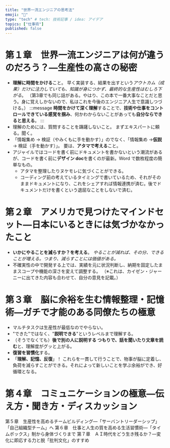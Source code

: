 ```yaml
---
title: "世界一流エンジニアの思考法"
emoji: "🤔"
type: "tech" # tech: 技術記事 / idea: アイデア
topics: ["仕事術"]
published: false
---
```


# 第１章　世界一流エンジニアは何が違うのだろう？―生産性の高さの秘密

- **理解に時間をかける**こと。
  早く実装する、結果を出すという*アウトカム（成果）だけに注力していても、知識が身につかず、最終的な生産性はむしろ下がる*。
  （第3章でも同じ話がある。やはり、この本で一番大事なことだと思う。身に覚えしかないので、私はこれを今後のエンジニア人生で意識しつづける。）
  :::message
  **時間をかけて深く理解**することで、**技術や仕事をコントロールできている感覚を掴み**、何かわからないことがあっても**自分ならできると思える**。
  :::
- 理解のためには、質問することを躊躇しないこと。
  まずエキスパートに頼る。聞く。
- 「情報集め → 検証（やみくもに手を動かす）」のでなく、「情報集め →**仮説**→ 検証（手を動かす）」。
  要は、**アタマで考える**こと。
- アジャイルではコードを書く前にドキュメントを書かないという潮流があるが、コードを書く前に**デザイン doc**を書くのが最新。Word で数枚程度の簡単なもの。
  - アタマを整理したりヌケモレに気づくことができる。
  - コーディング前の考えているタイミングで書いているため、それがそのままドキュメントになり、これをシェアすれば情報連携が済む。後でドキュメントだけを書くという退屈なことをしないで済む。

# 第２章　アメリカで見つけたマインドセット―日本にいるときには気づかなかったこと

- **いかにやることを減らすか？を考える**。
  *やることが減れば、その分、できることが増える。つまり、減らすことには価値がある。*
- 不確実性の中で開発する上では、実績を元に状況判断し、納期を固定したままスコープや機能の深さを変えて調整する。
  （※これは、カイゼン・ジャーニーに出てきた内容も合わせて、自分の意見を記載。）

# 第３章　脳に余裕を生む情報整理・記憶術―ガチで才能のある同僚たちの極意

- マルチタスクは生産性が最低なのでやらない。
- "できた"ではなく、"**説明できる**"というレベルまで理解する。
- （そうでなくても）**後で別の人に説明する つもりで、話を聞いたり文章を読む**と、理解度がグッと上がる。
- **復習を習慣化**する。
- 「**理解、記憶、反復**」！
  これらを一貫して行うことで、物事が脳に定着し、負荷を減らすことができる。それによって新しいことを学ぶ余裕ができ、好循環となる。

# 第４章　コミュニケーションの極意―伝え方・聞き方・ディスカッション

第５章　生産性を高めるチームビルディング―「サーバントリーダーシップ」「自己組織型チーム」へ
第６章　仕事と人生の質を高める生活習慣術―「タイムボックス」制から身体づくりまで
第７章　ＡＩ時代をどう生き残るか？―変化に即応する力と脱「批判文化」のすすめ
